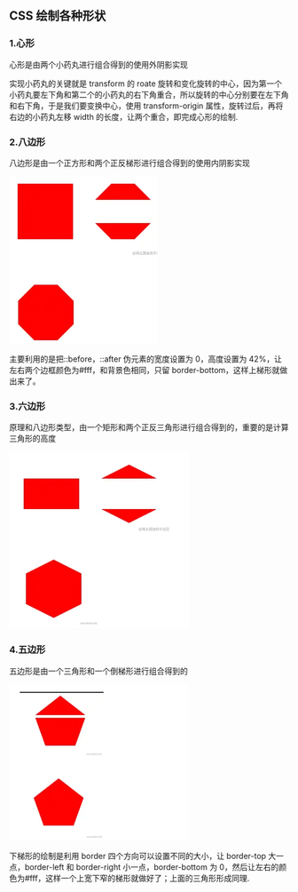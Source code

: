 ## CSS 绘制各种形状

### 1.心形

心形是由两个小药丸进行组合得到的使用外阴影实现

实现小药丸的关键就是 transform 的 roate 旋转和变化旋转的中心，因为第一个小药丸要左下角和第二个的小药丸的右下角重合，所以旋转的中心分别要在左下角和右下角，于是我们要变换中心，使用 transform-origin 属性，旋转过后，再将右边的小药丸左移 width 的长度，让两个重合，即完成心形的绘制.

### 2.八边形

八边形是由一个正方形和两个正反梯形进行组合得到的使用内阴影实现

![1729782971053](images/code/1729782971053.png)

主要利用的是把::before，::after 伪元素的宽度设置为 0，高度设置为 42%，让左右两个边框颜色为#fff，和背景色相同，只留 border-bottom，这样上梯形就做出来了。

### 3.六边形

原理和八边形类型，由一个矩形和两个正反三角形进行组合得到的，重要的是计算三角形的高度

![1729783909374](images/code/1729783909374.png)

### 4.五边形

五边形是由一个三角形和一个倒梯形进行组合得到的

![1729784145160](images/code/1729784145160.png)

下梯形的绘制是利用 border 四个方向可以设置不同的大小，让 border-top 大一点，border-left 和 border-right 小一点，border-bottom 为 0，然后让左右的颜色为#fff，这样一个上宽下窄的梯形就做好了；上面的三角形形成同理.
